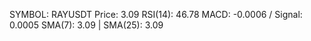 SYMBOL: RAYUSDT
Price: 3.09
RSI(14): 46.78
MACD: -0.0006 / Signal: 0.0005
SMA(7): 3.09 | SMA(25): 3.09
